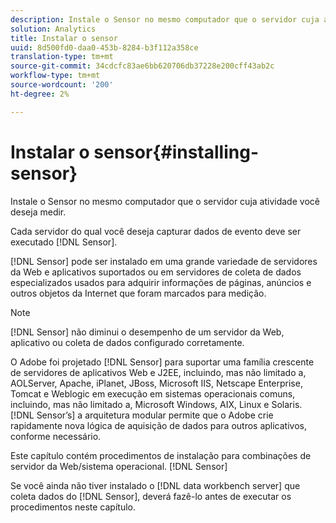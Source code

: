 ```yaml
---
description: Instale o Sensor no mesmo computador que o servidor cuja atividade você deseja medir.
solution: Analytics
title: Instalar o sensor
uuid: 8d500fd0-daa0-453b-8284-b3f112a358ce
translation-type: tm+mt
source-git-commit: 34cdcfc83ae6bb620706db37228e200cff43ab2c
workflow-type: tm+mt
source-wordcount: '200'
ht-degree: 2%

---
```



# Instalar o sensor{#installing-sensor}

Instale o Sensor no mesmo computador que o servidor cuja atividade você deseja medir.

Cada servidor do qual você deseja capturar dados de evento deve ser executado [!DNL Sensor].

[!DNL Sensor] pode ser instalado em uma grande variedade de servidores da Web e aplicativos suportados ou em servidores de coleta de dados especializados usados para adquirir informações de páginas, anúncios e outros objetos da Internet que foram marcados para medição.

>[!NOTE]
>
>[!DNL Sensor] não diminui o desempenho de um servidor da Web, aplicativo ou coleta de dados configurado corretamente.

O Adobe foi projetado [!DNL Sensor] para suportar uma família crescente de servidores de aplicativos Web e J2EE, incluindo, mas não limitado a, AOLServer, Apache, iPlanet, JBoss, Microsoft IIS, Netscape Enterprise, Tomcat e Weblogic em execução em sistemas operacionais comuns, incluindo, mas não limitado a, Microsoft Windows, AIX, Linux e Solaris. [!DNL Sensor’s] a arquitetura modular permite que o Adobe crie rapidamente nova lógica de aquisição de dados para outros aplicativos, conforme necessário.

Este capítulo contém procedimentos de instalação para combinações de servidor da Web/sistema operacional. [!DNL Sensor]

Se você ainda não tiver instalado o [!DNL data workbench server] que coleta dados do [!DNL Sensor], deverá fazê-lo antes de executar os procedimentos neste capítulo.
